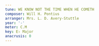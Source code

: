 ```yaml
---
tune: WE KNOW NOT THE TIME WHEN HE COMETH
composer: Will H. Pontius
arranger: Mrs. L. D. Avery-Stuttle
year: '-'
meter: C.M
key: E♭ Major
anacrusis: 0
---
```

